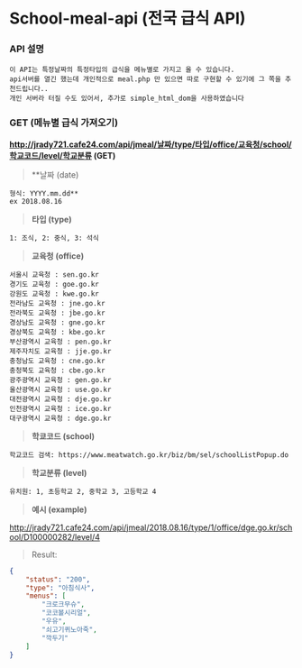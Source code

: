 # School-meal-api (전국 급식 API)

### API 설명
```
이 API는 특정날짜의 특정타입의 급식을 메뉴별로 가지고 올 수 있습니다.   
api서버를 열긴 했는데 개인적으로 meal.php 만 있으면 따로 구현할 수 있기에 그 쪽을 추천드립니다..
개인 서버라 터질 수도 있어서, 추가로 simple_html_dom을 사용하였습니다
```

### GET (메뉴별 급식 가져오기)
**http://jrady721.cafe24.com/api/jmeal/날짜/type/타입/office/교육청/school/학교코드/level/학교분류 (GET)**

> **날짜 (date)  
```
형식: YYYY.mm.dd**   
ex 2018.08.16
```

> **타입 (type)**  
```
1: 조식, 2: 중식, 3: 석식
```
> **교육청 (office)**  
```
서울시 교육청 : sen.go.kr  
경기도 교육청 : goe.go.kr  
강원도 교육청 : kwe.go.kr  
전라남도 교육청 : jne.go.kr  
전라북도 교육청 : jbe.go.kr  
경상남도 교육청 : gne.go.kr  
경상북도 교육청 : kbe.go.kr  
부산광역시 교육청 : pen.go.kr  
제주자치도 교육청 : jje.go.kr  
충청남도 교육청 : cne.go.kr  
충청북도 교육청 : cbe.go.kr  
광주광역시 교육청 : gen.go.kr  
울산광역시 교육청 : use.go.kr  
대전광역시 교육청 : dje.go.kr  
인천광역시 교육청 : ice.go.kr  
대구광역시 교육청 : dge.go.kr  
```
> **학쿄코드 (school)**  
```
학교코드 검색: https://www.meatwatch.go.kr/biz/bm/sel/schoolListPopup.do
```

> **학교분류 (level)**  
```
유치원: 1, 초등학교 2, 중학교 3, 고등학교 4
```
> **예시 (example)**  

http://jrady721.cafe24.com/api/jmeal/2018.08.16/type/1/office/dge.go.kr/school/D100000282/level/4  

> Result:
```json
{  
    "status": "200",  
    "type": "아침식사",  
    "menus": [  
        "크로크무슈",  
        "코코볼시리얼",  
        "우유",  
        "쇠고기퀴노아죽",  
        "깍두기"  
    ]  
}  
```